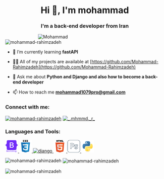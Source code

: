 <h1 align="center">Hi 👋, I'm mohammad</h1>
<h3 align="center">I'm a back-end developer from Iran</h3>

<img alt="Mohammad" width="400px" align="right" src="https://i.pinimg.com/originals/81/17/8b/81178b47a8598f0c81c4799f2cdd4057.gif" >

<p align="left"> <img src="https://komarev.com/ghpvc/?username=mohammad-rahimzadeh&label=Profile%20views&color=0e75b6&style=flat" alt="mohammad-rahimzadeh" /> </p>

- 🌱 I’m currently learning **fastAPI**

- 👨‍💻 All of my projects are available at [https://github.com/Mohammad-Rahimzadeh](https://github.com/Mohammad-Rahimzadeh)

- 💬 Ask me about **Python and Django and also how to become a back-end developer**

- 📫 How to reach me **mohammad1079pro@gmail.com**

<h3 align="left">Connect with me:</h3>
<p align="left">
<a href="https://linkedin.com/in/mohammad-rahimzadeh" target="blank"><img align="center" src="https://raw.githubusercontent.com/rahuldkjain/github-profile-readme-generator/master/src/images/icons/Social/linked-in-alt.svg" alt="mohammad-rahimzadeh" height="30" width="40" /></a>
<a href="https://instagram.com/_.mhmmd._r_" target="blank"><img align="center" src="https://raw.githubusercontent.com/rahuldkjain/github-profile-readme-generator/master/src/images/icons/Social/instagram.svg" alt="_.mhmmd._r_" height="30" width="40" /></a>
</p>

<h3 align="left">Languages and Tools:</h3>
<p align="left"> <a href="https://getbootstrap.com" target="_blank" rel="noreferrer"> <img src="https://raw.githubusercontent.com/devicons/devicon/master/icons/bootstrap/bootstrap-plain-wordmark.svg" alt="bootstrap" width="40" height="40"/> </a> <a href="https://www.w3schools.com/css/" target="_blank" rel="noreferrer"> <img src="https://raw.githubusercontent.com/devicons/devicon/master/icons/css3/css3-original-wordmark.svg" alt="css3" width="40" height="40"/> </a> <a href="https://www.djangoproject.com/" target="_blank" rel="noreferrer"> <img src="https://cdn.worldvectorlogo.com/logos/django.svg" alt="django" width="40" height="40"/> </a> <a href="https://www.w3.org/html/" target="_blank" rel="noreferrer"> <img src="https://raw.githubusercontent.com/devicons/devicon/master/icons/html5/html5-original-wordmark.svg" alt="html5" width="40" height="40"/> </a> <a href="https://www.photoshop.com/en" target="_blank" rel="noreferrer"> <img src="https://raw.githubusercontent.com/devicons/devicon/master/icons/photoshop/photoshop-line.svg" alt="photoshop" width="40" height="40"/> </a> <a href="https://www.python.org" target="_blank" rel="noreferrer"> <img src="https://raw.githubusercontent.com/devicons/devicon/master/icons/python/python-original.svg" alt="python" width="40" height="40"/> </a> </p>

<p><img align="left" src="https://github-readme-stats.vercel.app/api/top-langs?username=mohammad-rahimzadeh&show_icons=true&locale=en&layout=compact" alt="mohammad-rahimzadeh" /></p>

<p>&nbsp;<img align="center" src="https://github-readme-stats.vercel.app/api?username=mohammad-rahimzadeh&show_icons=true&locale=en" alt="mohammad-rahimzadeh" /></p>

<p><img align="center" src="https://github-readme-streak-stats.herokuapp.com/?user=mohammad-rahimzadeh&" alt="mohammad-rahimzadeh" /></p>


